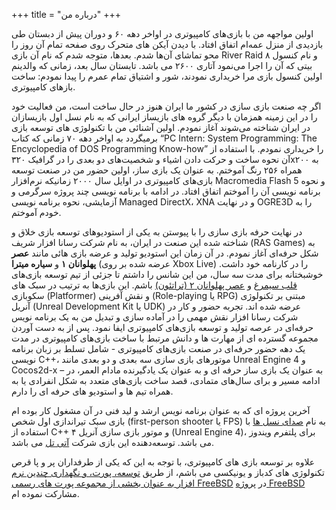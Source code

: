 +++
title = "درباره من"
+++

اولین مواجهه من با بازی‌های کامپیوتری در اواخر دهه ۶۰ و دوران پیش از دبستان طی بازدیدی از منزل عمه‌ام اتفاق افتاد. با دیدن آیکن های متحرک روی صفحه تمام آن روز را محو تماشای آن‌ها شدم. بعدها، متوجه شدم که نام آن بازی River Raid و نام کنسول ۸ بیتی که آن را اجرا می‌نمود آتاری ۲۶۰۰ می باشد. تابستان سال بعد، زمانی که والدینم اولین کنسول بازی مرا خریداری نمودند، شور و اشتیاق تمام عمرم را پیدا نمودم: ساخت بازهای کامپیوتری.

اگر چه صنعت بازی سازی در کشور ما ایران هنوز در حال ساخت است، من فعالیت خود را در این زمینه همزمان با دیگر گروه های بازیساز ایرانی که به نام نسل اول بازیسازان در ایران شناخته می‌شوند آغاز نمودم. اولین آشنائی من با تکنولوژی های توسعه بازی برمیگردد به اواخر دهه ۷۰ زمانی که کتاب “PC Intern: System Programming: The Encyclopedia of DOS Programming Know-how” را خریداری نمودم. با استفاده از آن نحوه ساخت و حرکت دادن اشیاء و شخصیت‌های دو بعدی را در گرافیک ۳۲۰x۲۰۰ به همراه ۲۵۶ رنگ آموختم. به عنوان یک بازی ساز، اولین حضور من در صنعت توسعه بازی‌های کامپیوتری در اوایل سال ۲۰۰۰ زمانیکه نرم‌افزار Macromedia Flash 5 و نحوه برنامه نویسی آن را آموختم اتفاق افتاد. در ادامه با برنامه نویسی چند پروژه سرگرمی و آزمایشی، نحوه برنامه نویسی Managed DirectX، XNA و در نهایت OGRE3D را به خودم آموختم.

در نهایت حرفه بازی سازی را با پیوستن به یکی از استودیوهای توسعه بازی خلاق و شناخته شده این صنعت در ایران، به نام شرکت رسانا افزار شریف (RAS Games) به شکل حرفه‌ای آغاز نمودم. در آن زمان این استودیو تولید و عرضه بازی هائی مانند __عصر پهلوانان ۱__ و __سیاره میترا__ (عرضه شده بر روی Xbox Live) را در کارنامه خود داشت. خوشبختانه برای مدت سه سال، من این شانس را داشتم تا جزئی از تیم توسعه بازی‌های [قلب سیمرغ](/projects/#resonance) و [عصر پهلوانان ۲ (تراتئون)](/projects/#thrateon) باشم. این بازی‌ها به ترتیب در سبک های سکوبازی (Platformer) و نقش آفرینی (Role-playing یا RPG) مبتنی بر تکنولوژی آنریل (Unreal Development Kit یا UDK) عرضه شده اند. تجربه حضور و کار در شرکت رسانا افزار نقش مهمی را در آماده سازی و تبدیل من به یک برنامه نویس حرفه‌ای در عرصه تولید و توسعه بازی‌های کامپیوتری ایفا نمود. پس از به دست آوردن مجموعه گسترده ای از مهارت ها و دانش مرتبط با ساخت بازی‌های کامپیوتری در مدت یک دهه حضور حرفه‌ای در صنعت بازی‌های کامپیوتری - شامل تسلط بر زبان برنامه نویسی C++، موتورهای بازی سازی سه بعدی و دو بعدی مانند Unreal Engine 4 و Cocos2d-x – به عنوان یک بازی ساز حرفه ای و به عنوان یک یادگیرنده مادام العمر، در ادامه مسیر و برای سال‌های متمادی، قصد ساخت بازی‌های متعدد به شکل انفرادی یا به همراه تیم ها و استودیو های حرفه ای را دارم.

آخرین پروژه ای که به عنوان برنامه نویس ارشد و لید فنی در آن مشغول کار بوده ام بازی سبک تیراندازی اول شخص (first-person shooter یا FPS) به نام  [صدای نسل ها](/projects/#reminiscence) با استفاده از C++ و موتور بازی سازی آنریل ۴ (Unreal Engine 4)، برای پلتفرم ویندوز می باشد. توسعه‌دهنده این بازی شرکت [آتی تل](http://atitel.com/) می باشد.

علاوه بر توسعه بازی های کامپیوتری، با توجه به این که یکی از طرفداران پر و پا قرص تکنولوژی های کدباز و یونیکسی می باشم،  از طریق [توسعه، پورت، و نگهداری چندین نرم افزار به عنوان بخشی از مجموعه پورت های رسمی FreeBSD](https://freebsd.org/cgi/ports.cgi?query=info%40babaei.net&stype=maintainer) در  [پروژه FreeBSD](https://freebsd.org/) مشارکت نموده ام.
